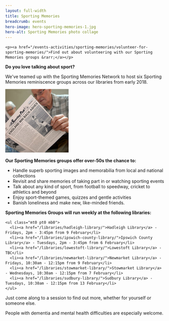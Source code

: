```yaml
---
layout: full-width
title: Sporting Memories
breadcrumb: events
hero-image: hero-sporting-memories-1.jpg
hero-alt: Sporting Memories photo collage
---
```


<div class="{% include /c/generic-panel.html %}">

    <p><a href="/events-activities/sporting-memories/volunteer-for-sporting-memories/">Find out about volunteering with our Sporting Memories groups &rarr;</a></p>

</div>

**Do you love talking about sport?**

We've teamed up with the Sporting Memories Network to host six Sporting Memories reminiscence groups across our libraries from early 2018.

<img src="/images/featured/featured-sporting-memories-1.jpg" alt="A man reading about sport in a newspaper" class="custom-br-50 mw-40 {% include /c/img-float-right.html %}" />

**Our Sporting Memories groups offer over-50s the chance to:**

* Handle superb sporting images and memorabilia from local and national collections
* Revisit and share memories of taking part in or watching sporting events
* Talk about any kind of sport, from football to speedway, cricket to athletics and beyond
* Enjoy sport-themed games, quizzes and gentle activities
* Banish loneliness and make new, like-minded friends.

**Sporting Memories Groups will run weekly at the following libraries:**

<div class="custom-col-2 mb4">

    <ul class="mt0 pt0 mb0">
      <li><a href="/libraries/hadleigh-library/">Hadleigh Library</a> - Fridays, 2pm - 3:45pm from 9 February</li>
      <li><a href="/libraries/ipswich-county-library/">Ipswich County Library</a> - Tuesdays, 2pm - 3:45pm from 6 February</li>
      <li><a href="/libraries/lowestoft-library/">Lowestoft Library</a> - TBC</li>
      <li><a href="/libraries/newmarket-library/">Newmarket Library</a> - Fridays, 10:30am - 12:15pm from 9 February</li>
      <li><a href="/libraries/stowmarket-library/">Stowmarket Library</a> - Wednesdays, 10:30am - 12:15pm from 7 February</li>
      <li><a href="/libraries/sudbury-library/">Sudbury Library</a> - Tuesdays, 10:30am - 12:15pm from 13 February</li>
    </ul>

</div>

Just come along to a session to find out more, whether for yourself or someone else.

People with dementia and mental health difficulties are especially welcome.
